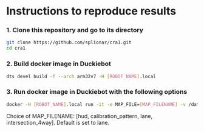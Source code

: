 # Instructions to reproduce results

### 1. Clone this repository and go to its directory
```bash
git clone https://github.com/splionar/cra1.git
cd cra1
```
### 2. Build docker image in Duckiebot
```bash
dts devel build -f --arch arm32v7 -H [ROBOT_NAME].local 
```

### 3. Run docker image in Duckiebot with the following options
```bash
docker -H [ROBOT_NAME].local run -it -e MAP_FILE=[MAP_FILENAME] -v /data/config/calibrations/:/code/catkin_ws/src/cra1/calibrations/ --rm --net=host --privileged duckietown/cra1:v1-arm32v7
```
Choice of MAP_FILENAME: [hud, calibration_pattern, lane, intersection_4way]. Default is set to lane.
